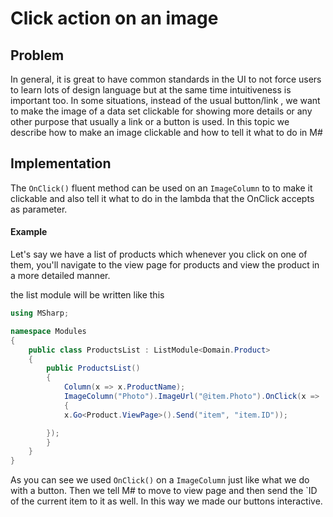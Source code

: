 # Click action on an image

## Problem

In general, it is great to have common standards in the UI to not force users to learn lots of design language but at the same time intuitiveness is important too.
In some situations, instead of the usual button/link , we want to make the image of a data set clickable for showing more details or any other purpose that usually a link or a button is used.
In this topic we describe how to make an image clickable and how to tell it what to do in M#

## Implementation

The `OnClick()` fluent method can be used on an `ImageColumn` to to make it clickable and also tell it what to do in the lambda that the OnClick accepts as parameter.

#### Example

Let's say we have a list of products which whenever you click on one of them, you'll navigate to the view page for products and view the product in a more detailed manner.

the list module will be written like this

```csharp
using MSharp;

namespace Modules
{
    public class ProductsList : ListModule<Domain.Product>
    {
        public ProductsList()
        {
            Column(x => x.ProductName);
            ImageColumn("Photo").ImageUrl("@item.Photo").OnClick(x =>
            {
            x.Go<Product.ViewPage>().Send("item", "item.ID"));

        });
        }
    }
}
```

As you can see we used `OnClick()` on a `ImageColumn` just like what we do with a button.
Then we tell M# to move to view page and then send the `ID of the current item to it as well.
In this way we made our buttons interactive.

